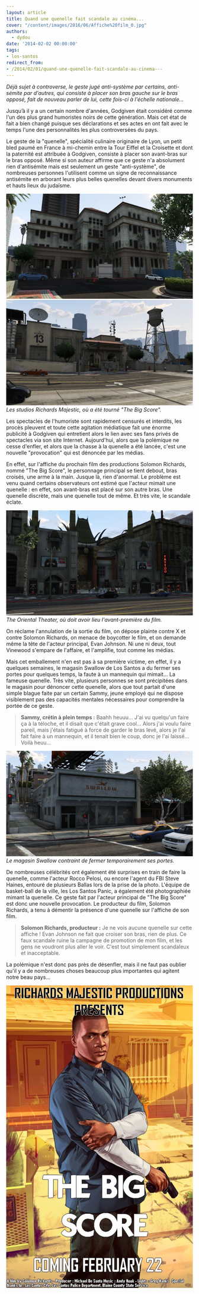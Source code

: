 ```yaml
---
layout: article
title: Quand une quenelle fait scandale au cinéma...
cover: "/content/images/2016/06/Affiche%20film_0.jpg"
authors:
  - dydou
date: '2014-02-02 00:00:00'
tags:
- los-santos
redirect_from:
- /2014/02/01/quand-une-quenelle-fait-scandale-au-cinema---
---
```


_Déjà sujet à controverse, le geste jugé anti-système par certains, anti-sémite par d'autres, qui consiste à placer son bras gauche sur le bras opposé, fait de nouveau parler de lui, cette fois-ci à l'échelle nationale..._

Jusqu’à il y a un certain nombre d'années, Godgiven était considéré comme l'un des plus grand humoristes noirs de cette génération. Mais cet état de fait a bien changé puisque ses déclarations et ses actes en ont fait avec le temps l'une des personnalités les plus controversées du pays.

Le geste de la "quenelle", spécialité culinaire originaire de Lyon, un petit bled paumé en France à mi-chemin entre la Tour Eiffel et la Croisette et dont la paternité est attribuée à Godgiven, consiste à placer son avant-bras sur le bras opposé. Même si son auteur affirme que ce geste n'a absolument rien d'antisémite mais est seulement un geste "anti-système", de nombreuses personnes l'utilisent comme un signe de reconnaissance antisémite en arborant leurs plus belles quenelles devant divers monuments et hauts lieux du judaïsme.

![](/content/images/2016/06/Quenelle3.jpg)
![Les studios Richards Majestic, où a été tourné "The Big Score".](/content/images/2016/06/Quenelle4.jpg)
_Les studios Richards Majestic, où a été tourné "The Big Score"._

Les spectacles de l'humoriste sont rapidement censurés et interdits, les procès pleuvent et toute cette agitation médiatique fait une énorme publicité à Godgiven qui entretient alors le lien avec ses fans privés de spectacles via son site Internet. Aujourd'hui, alors que la polémique ne cesse d'enfler, et alors que la chasse à la quenelle a été lancée, c'est une nouvelle "provocation" qui est dénoncée par les médias.

En effet, sur l'affiche du prochain film des productions Solomon Richards, nommé "The Big Score", le personnage principal se tient debout, bras croisés, une arme à la main. Jusque là, rien d'anormal. Le problème est venu quand certains observateurs ont estimé que l'acteur mimait une quenelle : en effet, son avant-bras est placé sur son autre bras. Une quenelle discrète, mais une quenelle tout de même. Et très vite, le scandale éclate.

![The Oriental Theater, où doit avoir lieu l'avant-première du film.](/content/images/2016/06/Quenelle2.jpg)
_The Oriental Theater, où doit avoir lieu l'avant-première du film._

On réclame l'annulation de la sortie du film, on dépose plainte contre X et contre Solomon Richards, on menace de boycotter le film, et on demande même la tête de l'acteur principal, Evan Johnson. Ni une ni deux, tout Vinewood s'empare de l'affaire, et l'amplifie, tout comme les médias.

Mais cet emballement n'en est pas à sa première victime, en effet, il y a quelques semaines, le magasin Swallow de Los Santos a du fermer ses portes pour quelques temps, la faute à un mannequin qui mimait... La fameuse quenelle. Très vite, plusieurs personnes se sont précipitées dans le magasin pour dénoncer cette quenelle, alors que tout partait d'une simple blague faite par un certain Sammy, jeune employé qui ne dispose visiblement pas des capacités mentales nécessaires pour comprendre la portée de ce geste.

> **Sammy, crétin à plein temps :** Baahh heuuu... J'ai vu quelqu'un faire ça à la téloche, et il disait que c'était grave cool... Alors j'ai voulu faire pareil, mais j'étais fatigué à force de garder le bras levé, alors je l'ai fait faire à un mannequin, et il tenait bien le coup, donc je l'ai laissé... Voilà heuu...

![Le magasin Swallow contraint de fermer temporairement ses portes.](/content/images/2016/06/Quenelle.jpg)
_Le magasin Swallow contraint de fermer temporairement ses portes._

De nombreuses célébrités ont également été surprises en train de faire la quenelle, comme l'acteur Rocco Pelosi, ou encore l'agent du FBI Steve Haines, entouré de plusieurs Ballas lors de la prise de la photo. L'équipe de basket-ball de la ville, les Los Santos Panic, a également été photographiée mimant la quenelle. Ce geste fait par l'acteur principal de "The Big Score" est donc une nouvelle provocation. Le producteur du film, Solomon Richards, a tenu à démentir la présence d'une quenelle sur l'affiche de son film.

> **Solomon Richards, producteur :** Je ne vois aucune quenelle sur cette affiche ! Evan Johnson ne fait que croiser son bras, rien de plus. Ce faux scandale ruine la campagne de promotion de mon film, et les gens ne voudront plus aller le voir. C'est tout simplement scandaleux et inacceptable.

La polémique n'est donc pas près de désenfler, mais il ne faut pas oublier qu'il y a de nombreuses choses beaucoup plus importantes qui agitent notre beau pays...

![](/content/images/2016/06/Affiche%20film.jpg)